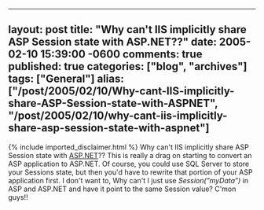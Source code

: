   ---
  layout: post
  title: "Why can't IIS implicitly share ASP Session state with ASP.NET??"
  date: 2005-02-10 15:39:00 -0600
  comments: true
  published: true
  categories: ["blog", "archives"]
  tags: ["General"]
  alias: ["/post/2005/02/10/Why-cant-IIS-implicitly-share-ASP-Session-state-with-ASPNET", "/post/2005/02/10/why-cant-iis-implicitly-share-asp-session-state-with-aspnet"]
  ---
<!-- more -->
{% include imported_disclaimer.html %}
Why can't IIS implicitly share ASP Session state with <a title="ASP.NET" href="http://asp.net" target="_blank">ASP.NET</a>?? This is really a drag on starting to&nbsp;convert an ASP application to ASP.NET. Of course, you could use SQL Server to store your Sessions state, but then you'd have to rewrite that portion of your ASP application first. I don't want to, Why can't I just use <EM>Session(&#8221;myData&#8221;) </EM>in ASP and ASP.NET and have it point to the same Session value? C'mon guys!!
